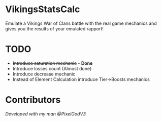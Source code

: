 # VikingsStatsCalc
Emulate a Vikings War of Clans battle with the real game mechanics and gives you the results of your emulated rapport!

# TODO
- ~~Introduce saturation mechanic~~ - **Done**
- Introduce losses count (Almost done)
- Introduce decrease mechanic
- Instead of Element Calculation introduce Tier->Boosts mechanics

# Contributors
_Developed with my man @PixelGodV3_
